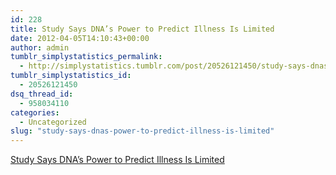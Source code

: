 ```yaml
---
id: 228
title: Study Says DNA’s Power to Predict Illness Is Limited
date: 2012-04-05T14:10:43+00:00
author: admin
tumblr_simplystatistics_permalink:
  - http://simplystatistics.tumblr.com/post/20526121450/study-says-dnas-power-to-predict-illness-is-limited
tumblr_simplystatistics_id:
  - 20526121450
dsq_thread_id:
  - 958034110
categories:
  - Uncategorized
slug: "study-says-dnas-power-to-predict-illness-is-limited"
---
```

[Study Says DNA’s Power to Predict Illness Is Limited](http://www.nytimes.com/2012/04/03/health/research/dnas-power-to-predict-is-limited-study-finds.html)
